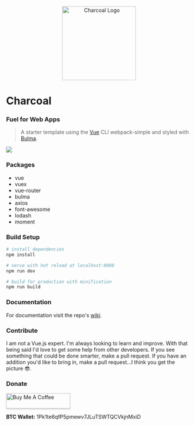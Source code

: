 <p align="center">
    <br>
    <img width="200" src="https://raw.githubusercontent.com/setholito/charcoal/master/src/assets/charcoal-logo.png" alt="Charcoal Logo">
    <br>
</p>

# Charcoal

### Fuel for Web Apps

> A starter template using the [Vue](http://vuejs.org/) CLI webpack-simple and styled with [Bulma](http://bulma.io/).

<img src="https://res.cloudinary.com/setholito/image/upload/v1518378200/charcoal/charcoal-sample.png" />

### Packages

* vue
* vuex
* vue-router
* bulma
* axios
* font-awesome
* lodash
* moment

### Build Setup

``` bash
# install dependencies
npm install

# serve with hot reload at localhost:8080
npm run dev

# build for production with minification
npm run build
```

### Documentation

For documentation visit the repo's [wiki](https://github.com/setholito/charcoal/wiki).

### Contribute

I am not a Vue.js expert. I'm always looking to learn and improve. With that being said I'd love to get some help from other developers. If you see something that could be done smarter, make a pull request. If you have an addition you'd like to bring in, make a pull request...I think you get the picture 😎.

### Donate

<a href="https://www.buymeacoffee.com/setholito" target="_blank"><img src="https://www.buymeacoffee.com/assets/img/custom_images/black_img.png" alt="Buy Me A Coffee" style="height: 41px !important;width: 174px !important;box-shadow: 0px 3px 2px 0px rgba(190, 190, 190, 0.5) !important;-webkit-box-shadow: 0px 3px 2px 0px rgba(190, 190, 190, 0.5) !important;" ></a>

**BTC Wallet:** 1Pk1te6qfP5pmewv7JLuTSWTQCVkjnMxiD
